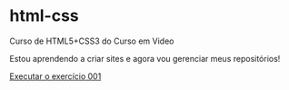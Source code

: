 # html-css
 Curso de HTML5+CSS3 do Curso em Video

Estou aprendendo a criar sites e agora vou gerenciar meus repositórios!


<a href='https://gabrielfcl.github.io/html-css/exercicios/ex001/index.html'>Executar o exercício 001</a>
